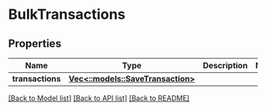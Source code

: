 # BulkTransactions

## Properties

Name | Type | Description | Notes
------------ | ------------- | ------------- | -------------
**transactions** | [**Vec<::models::SaveTransaction>**](SaveTransaction.md) |  | 

[[Back to Model list]](../README.md#documentation-for-models) [[Back to API list]](../README.md#documentation-for-api-endpoints) [[Back to README]](../README.md)


